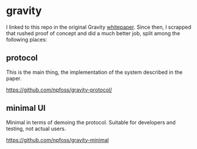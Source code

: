 # gravity
I linked to this repo in the original Gravity [whitepaper](https://courses.csail.mit.edu/6.857/2019/project/17-Foss-Pfeiffer-Woldu-Williams.pdf).
Since then, I scrapped that rushed proof of concept and did a much better job, split among the following places:

## protocol
This is the main thing, the implementation of the system described in the paper.

https://github.com/npfoss/gravity-protocol/

## minimal UI
Minimal in terms of demoing the protocol.
Suitable for developers and testing, not actual users.

https://github.com/npfoss/gravity-minimal
